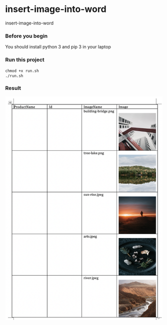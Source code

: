 # insert-image-into-word
insert-image-into-word

### Before you begin

You should install python 3 and pip 3 in your laptop

### Run this project


```shell
chmod +x run.sh
./run.sh

```

### Result

<img src="./demo-ss.png">